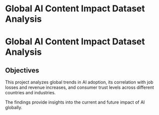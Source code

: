 # Global AI Content Impact Dataset Analysis
# Global AI Content Impact Dataset Analysis

## Objectives
This project analyzes global trends in AI adoption, its correlation with job losses and revenue increases, and consumer trust levels across different countries and industries.

The findings provide insights into the current and future impact of AI globally.
